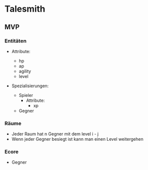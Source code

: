 

# Talesmith

## MVP

### Entitäten
- Attribute:
    - hp
    - ap
    - agility
    - level
    
- Spezialisierungen:
    - Spieler
        - Attribute:
            - xp
    - Gegner

### Räume
- Jeder Raum hat n Gegner mit dem level i - j
- Wenn jeder Gegner besiegt ist kann man einen Level weitergehen


### Ecore

- Gegner
